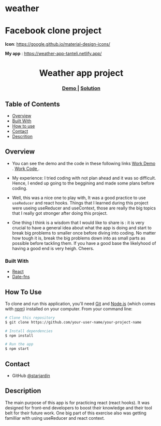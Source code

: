 # weather

# Facebook clone project

**Icon**: https://google.github.io/material-design-icons/

**My app** : https://weather-app-tanteli.netlify.app/

<h1 align="center">Weather app project</h1>

<div align="center">
  <h3>
    <a href="https://weather-app-tanteli.netlify.app/">
      Demo
    </a>
    <span> | </span>
    <a href="https://github.com/starjardin/weather">
      Solution
    </a>
  </h3>
</div>

<!-- TABLE OF CONTENTS -->

## Table of Contents

-   [Overview](#overview)
-   [Built With](#built-with)
-   [How to use](#how-to-use)
-   [Contact](#contact)
-   [Descrition](#acknowledgements)

<!-- OVERVIEW -->

## Overview


- You can see the demo and the code in these following links
    <a href="https://weather-app-tanteli.netlify.app/">
      Work Demo
    </a>. 
    <a href="https://github.com/starjardin/weather">
      Work Code
    </a>. 

-   My experience: I tried coding with not plan ahead and it was so difficult. Hence, I ended up going to the beggining and made some plans before coding.

-   Well, this was a nice one to play with, It was a good practice to use `useReducer` and react hooks. Things that I learned during this project were useing useReducer and useContext, those are really the big topics that I really got stronger after doing this project.

-   One thing I think is a wisdom that I would like to share is : it is very crucial to have a general idea about what the app is doing and start to break big problems to smaller once before diving into coding. No matter how tough it is, break the big problems down into as small parts as possible before tackling them. If you have a good base the likelyhood of having a good end is very heigh. Cheers.

### Built With

-   [React](https://reactjs.org/)
-   [Date-fns](https://date-fns.org/)
## How To Use

<!-- Example: -->

To clone and run this application, you'll need [Git](https://git-scm.com) and [Node.js](https://nodejs.org/en/download/) (which comes with [npm](http://npmjs.com)) installed on your computer. From your command line:

```bash
# Clone this repository
$ git clone https://github.com/your-user-name/your-project-name

# Install dependencies
$ npm install

# Run the app
$ npm start
```
## Contact

-   GitHub [@starjardin](https://github.com/starjardin)

## Description

The main purpose of this app is for practicing react (react hooks). It was designed for front-end developers to boost their knowledge and their tool belt for their future work. One big part of this exercise also was getting familliar with using useReducer and react  context.